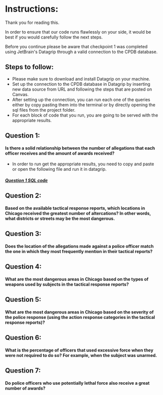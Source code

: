 # Instructions:

Thank you for reading this.

In order to ensure that our code runs flawlessly on your side, it would 
be best if you would carefully follow the next steps.

Before you continue please be aware that checkpoint 1 was completed 
using JetBrain's Datagrip through a valid connection to the CPDB database.

## Steps to follow:
- Please make sure to download and install Datagrip on your machine.
- Set up the connection to the CPDB database in Datagrip by inserting new data source from URL and following the steps that are posted on Canvas.
- After setting up the connection, you can run each one of the queries either by copy pasting them into the terminal or by directly opening the sql files from the project folder.
- For each block of code that you run, you are going to be served with the appropriate results.

## Question 1:
#### Is there a solid relationship between the number of allegations that each officer receives and the amount of awards received?
- In order to run get the appropriate results, you need to copy and paste or open the following file and run it in datagrip.
##### [Question 1 SQL code](src/question_1.sql)


## Question 2:
#### Based on the available tactical response reports, which locations in Chicago received the greatest number of altercations? In other words, what districts or streets may be the most dangerous.

## Question 3:
#### Does the location of the allegations made against a police officer match the one in which they most frequently mention in their tactical reports?

## Question 4:
#### What are the most dangerous areas in Chicago based on the types of weapons used by subjects in the tactical response reports?

## Question 5:
#### What are the most dangerous areas in Chicago based on the severity of the police response (using the action response categories in the tactical response reports)?

## Question 6:
#### What is the percentage of officers that used excessive force when they were not required to do so?  For example, when the subject was unarmed.

## Question 7:
#### Do police officers who use potentially lethal force also receive a great number of awards?
